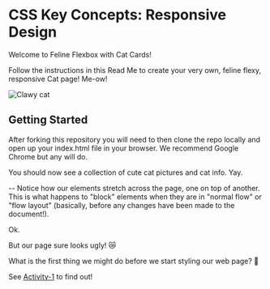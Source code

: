 # CSS Key Concepts: Responsive Design

Welcome to Feline Flexbox with Cat Cards!

Follow the instructions in this Read Me to create your very own, feline flexy, responsive Cat page! Me-ow!

![Clawy cat](./clawy.jpeg)

## Getting Started

After forking this repository you will need to then clone the repo locally and open up your index.html file in your browser. We recommend Google Chrome but any will do.

You should now see a collection of cute cat pictures and cat info. Yay.

-- Notice how our elements stretch across the page, one on top of another. This is what happens to "block" elements when they are in "normal flow" or "flow layout" (basically, before any changes have been made to the document!).

Ok.

But our page sure looks ugly! 😿

What is the first thing we might do before we start styling our web page? 🤔

See [Activity-1](./activities/activity-1.md) to find out!
